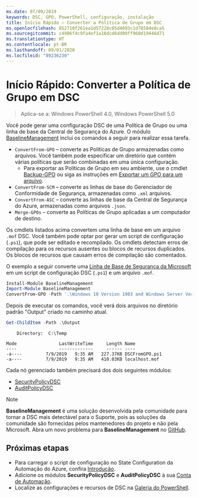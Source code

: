 ```yaml
---
ms.date: 07/09/2019
keywords: DSC, GPO, PowerShell, configuração, instalação
title: Início Rápido – Converter a Política de Grupo em DSC
ms.openlocfilehash: 852710f261ea1d57228c05d4093c1d78584e0ca5
ms.sourcegitcommit: c4906f4c9fa4ef1a16dcd6dd00ff960d19446d71
ms.translationtype: HT
ms.contentlocale: pt-BR
ms.lasthandoff: 09/01/2020
ms.locfileid: "89236230"
---
```

# <a name="quickstart-convert-group-policy-into-dsc"></a>Início Rápido: Converter a Política de Grupo em DSC

> Aplica-se a: Windows PowerShell 4.0, Windows PowerShell 5.0

Você pode gerar uma configuração DSC de uma Política de Grupo ou uma linha de base da Central de Segurança do Azure. O módulo [BaselineManagement](https://www.powershellgallery.com/packages/BaselineManagement) inclui os comandos a seguir para realizar essa tarefa.

- `ConvertFrom-GPO` – converte as Políticas de Grupo armazenadas como arquivos. Você também pode especificar um diretório que contém várias políticas que serão combinadas em uma única configuração.
  - Para exportar as Políticas de Grupo em seu ambiente, use o cmdlet [Backup-GPO](/powershell/module/grouppolicy/backup-gpo?view=win10-ps) ou siga as instruções em [Exportar um GPO para um arquivo](/microsoft-desktop-optimization-pack/agpm/export-a-gpo-to-a-file).
- `ConvertFrom-SCM` – converte as linhas de base do Gerenciador de Conformidade de Segurança, armazenadas como `.xml` arquivos.
- `ConvertFrom-ASC` – converte as linhas de base da Central de Segurança do Azure, armazenadas como arquivos `.json`.
- `Merge-GPOs` – converte as Políticas de Grupo aplicadas a um computador de destino.

Os cmdlets listados acima convertem uma linha de base em um arquivo `.mof` DSC. Você também pode optar por gerar um script de configuração (`.ps1`), que pode ser editado e recompilado. Os cmdlets detectam erros de compilação para os recursos ausentes ou blocos de recursos duplicados. Os blocos de recursos que causam erros de compilação são comentados.

O exemplo a seguir converte uma [Linha de Base de Segurança da Microsoft](https://www.microsoft.com/download/details.aspx?id=55319) em um script de configuração DSC (`.ps1`) e um arquivo `.mof`.

```powershell
Install-Module BaselineManagement
Import-Module BaselineManagement
ConvertFrom-GPO -Path '.\Windows 10 Version 1903 and Windows Server Version 1903 Security Baseline\GPOs\' -OutputConfigurationScript
```

Depois de executar os comandos, você verá dois arquivos no diretório padrão "Output" criado no caminho atual.

```powershell
Get-ChildItem -Path .\Output
```

```Output
    Directory:  C:\Temp

Mode                LastWriteTime     Length Name
----                -------------     ------ ----
-a----         7/9/2019   9:35 AM   227.37KB DSCFromGPO.ps1
-a----         7/9/2019   9:35 AM   410.03KB localhost.mof
```

Cada nó gerenciado também precisará dos dois seguintes módulos:

- [SecurityPolicyDSC](https://www.powershellgallery.com/packages/SecurityPolicyDsc)
- [AuditPolicyDSC](https://www.powershellgallery.com/packages/AuditPolicyDsc)

> [!NOTE]
> **BaselineManagement** é uma solução desenvolvida pela comunidade para tornar a DSC mais detectável para o Suporte, pois as soluções da comunidade são fornecidas pelos mantenedores do projeto e não pela Microsoft. Abra um novo problema para **BaselineManagement** no [GitHub](https://github.com/microsoft/BaselineManagement).

## <a name="next-steps"></a>Próximas etapas

- Para carregar o script de configuração no State Configuration da Automação do Azure, confira [Introdução](/azure/automation/automation-dsc-getting-started#importing-a-configuration-into-azure-automation).
- Adicione os módulos **SecurityPolicyDSC** e **AuditPolicyDSC** à sua [Conta de Automação](/azure/automation/shared-resources/modules).
- Localize as configurações e recursos de DSC na [Galeria do PowerShell](https://www.powershellgallery.com/).
